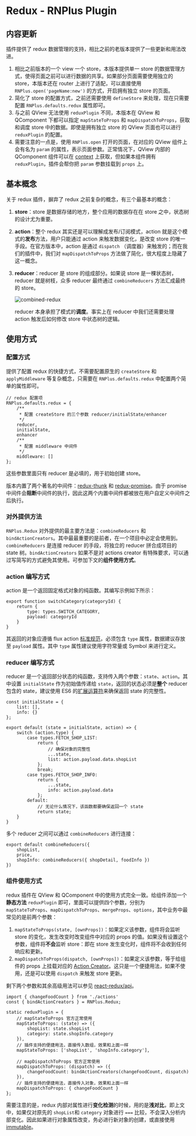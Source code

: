 # Redux - RNPlus Plugin

## 内容更新

插件提供了 redux 数据管理的支持，相比之前的老版本提供了一些更新和用法改进。

1. 相比之前版本的一个 view 一个 store，本版本提供单一 store 的数据管理方式，使得页面之前可以进行数据的共享。如果部分页面需要使用独立的 store，本版本还在 router 上进行了适配，可以直接使用 `RNPlus.open('pageName:new')` 的方式，开启拥有独立 store 的页面。
1. 简化了 store 的配置方式，之前还需要使用 `defineStore` 来处理，现在只需要配置 `RNPlus.defaults.redux` 属性即可。
1. 与之前 QView 无法使用 `reduxPlugin` 不同，本版本在 QView 和 QComponent 下都可以指定 `mapStateToProps` 和 `mapDispatchToProps`，获取和调度 store 中的数据。即使是拥有独立 store 的 QView 页面也可以进行 `reduxPlugin` 的配置。
1. 需要注意的一点是，使用 `RNPlus.open` 打开的页面，在对应的 QView 组件上会有名为 `param` 的属性，表示页面参数。正常情况下，QView 内部的 QComponent 组件可以在 [context](https://facebook.github.io/react/docs/context.html) 上获取，但如果本组件拥有 `reduxPlugin`，插件会帮你把 `param` 参数挂载到 `props` 上。

## 基本概念

关于 redux 插件，摒弃了 redux 之前复杂的概念，有三个最基本的概念：

1. **store**：store 是数据存储的地方，整个应用的数据存在在 store 之中，状态树的设计尤为重要。
1. **action**：整个 redux 其实还是可以理解成发布/订阅模式，action 就是这个模式的**发布**方法，用户只能通过 action 来触发数据变化，是改变 store 的唯一手段。在官方版本中，action 是通过 `dispatch` （调度器）来触发的；而在我们的插件中，我们对 `mapDispatchToProps` 方法做了简化，很大程度上隐藏了这一概念。
1. **reducer**：reducer 是 store 的组成部分。如果说 store 是一棵状态树，reducer 就是树枝，众多 reducer 最终通过 `combineReducers` 方法汇成最终的 store。

    ![combined-redux](http://7xinjg.com1.z0.glb.clouddn.com/combined-redux.png)

    reducer 本身承担了模式的**调度**。事实上在 reducer 中我们还需要处理 action 触发后如何修改 store 中状态树的逻辑。

## 使用方式

### 配置方式

提供了配置 redux 的快捷方式，不需要配置原生的 `createStore` 和 `applyMiddleware` 等复杂概念，只需要在 `RNPlus.defaults.redux` 中配置两个简单的属性即可。

```
// redux 配置项
RNPlus.defaults.redux = {
    /**
     * 配置 createStore 的三个参数 reducer/initialState/enhancer
     */
    reducer,
    initialState,
    enhancer
    /**
     * 配置 middleware 中间件
     */
    middleware: []
};
```

这些参数里面只有 reducer 是必填的，用于初始创建 store。

版本内置了两个著名的中间件：[redux-thunk](https://github.com/gaearon/redux-thunk) 和 [redux-promise](https://github.com/acdlite/redux-promise)。由于 promise 中间件会**阻断**中间件的执行，因此这两个内置中间件都被放在用户自定义中间件之后执行。

### 对外提供方法

`RNPlus.Redux` 对外提供的最主要方法是：`combineReducers` 和 `bindActionCreators`。其中最最重要的是前者，在一个项目中必定会使用到。`combineReducers` 是连接 reducer 的手段，将独立的 reducer 拼合成项目的 state 树。`bindActionCreators` 如果不是对 actions creator 有特殊要求，可以通过写简写的方式避免其使用。可参加下文的**组件使用方式**。

### action 编写方式

action 是一个返回固定格式对象的纯函数。其编写示例如下所示：

```
export function switchCategory(categoryId) {
    return {
        type: types.SWITCH_CATEGORY,
        payload: categoryId
    }
}
```

其返回的对象应遵循 flux action [标准规范](https://github.com/acdlite/flux-standard-action)，必须包含 `type` 属性，数据建议存放至 `payload` 属性。其中 `type` 属性建议使用字符常量或 Symbol 来进行定义。

### reducer 编写方式

reducer 是一个返回部分状态的纯函数，支持传入两个参数：`state`、`action`。其中设置 `initialState` 作为初始值传递给 `state`，返回的状态必须是**整个** reducer 包含的 state，建议使用 ES6 的[扩展运算符](http://es6.ruanyifeng.com/#docs/object#对象的扩展运算符)来确保返回 state 的完整性。

```
const initialState = {
    list: [],
    info: {}
};

export default (state = initialState, action) => {
    switch (action.type) {
        case types.FETCH_SHOP_LIST:
            return {
                // 确保对象的完整性
                ...state,
                list: action.payload.data.shopList
            };
            break;
        case types.FETCH_SHOP_INFO:
            return {
                ...state,
                info: action.payload.data
            };
        default:
            // 无论什么情况下，该函数都要确保返回一个 state
            return state;
    }
}
```

多个 reducer 之间可以通过 `combineReducers` 进行连接：

```
export default combineReducers({
    shopList,
    price,
    shopInfo: combineReducers({ shopDetail, foodInfo })
})
```

### 组件使用方式

redux 插件在 QView 和 QComponent 中的使用方式完全一致。给组件添加一个**静态方法** `reduxPlugin` 即可，里面可以提供四个参数，分别为 `mapStateToProps`、`mapDispatchToProps`、`mergeProps`、`options`，其中业务中最常见的是前两个参数：

1. `mapStateToProps(state, [ownProps])`：如果定义该参数，组件将会监听 store 的变化，发生改变时改变组件中对应的 props 的值。如果没有设置这个参数，组件将**不会**监听 store：即在 store 发生变化时，组件将不会收到任何响应和更新。
2. `mapDispatchToProps(dispatch, [ownProps])`：如果定义该参数，等于给组件的 props 上挂载对应的 [Action Creator](http://cn.redux.js.org/docs/Glossary.html#action-creator)。这只是一个便捷用法，如果不使用，还是可以使用 `dispatch` 来触发 store 更新。

剩下两个参数和其余高级用法可以参见 [react-redux/api](http://cn.redux.js.org/docs/react-redux/api.html)。

```
import { changeFoodCount } from './actions'
const { bindActionCreators } = RNPlus.Redux;

static reduxPlugin = {
    // mapStateToProps 官方正常使用
    mapStateToProps: (state) => ({
        shopList: state.shopList
        category: state.shopInfo.category
    }),
    // 插件支持的便捷用法，直接传入数组，效果和上面一样
    mapStateToProps: ['shopList', 'shopInfo.category'],

    // mapDispatchToProps 官方正常使用
    mapDispatchToProps: (dispatch) => ({
        changeFoodCount: bindActionCreators(changeFoodCount, dispatch)
    }),
    // 插件支持的便捷用法，直接传入对象，效果和上面一样
    mapDispatchToProps: { changeFoodCount }
};
```


需要注意的是，redux 内部对属性进行**变化检测**的时候，用的是**浅对比**，即上文中，如果仅对原先的 `shopList`和 `category` 对象进行 `===` 比较，不会深入分析内部变化。因此如果进行对象属性改变，务必进行新对象的创建，或直接使用 [immutable](https://github.com/facebook/immutable-js)。
